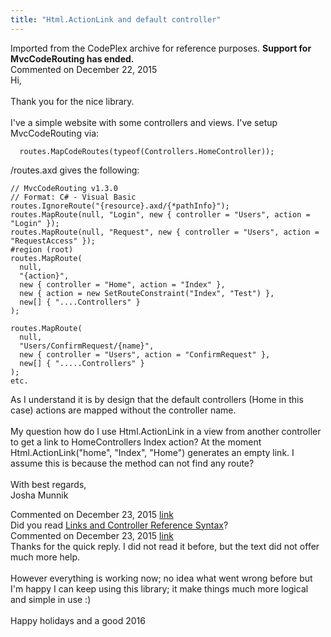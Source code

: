 ```yaml
---
title: "Html.ActionLink and default controller"
---
```

<div class="note">
   Imported from the CodePlex archive for reference purposes. <b>Support for MvcCodeRouting has ended.</b></div>
<div id="post1456929" class="discussion-comment op">
   <div class="discussion-header">Commented on 
      <time datetime="2015-12-22T23:45:36.073-08:00" title="2015-12-22T23:45:36.073-08:00">December 22, 2015</time>
   </div>
   <div class="discussion-message">Hi,<br />
<br />
Thank you for the nice library.<br />
<br />
I've a simple website with some controllers and views. I've setup MvcCodeRouting via:<br />
<pre><code>  routes.MapCodeRoutes(typeof(Controllers.HomeController));
</code></pre>

/routes.axd gives the following:<br />
<pre><code>// MvcCodeRouting v1.3.0
// Format: C# - Visual Basic 
routes.IgnoreRoute(&quot;{resource}.axd/{*pathInfo}&quot;);
routes.MapRoute(null, &quot;Login&quot;, new { controller = &quot;Users&quot;, action = &quot;Login&quot; }); 
routes.MapRoute(null, &quot;Request&quot;, new { controller = &quot;Users&quot;, action = &quot;RequestAccess&quot; });
#region (root) 
routes.MapRoute(
  null, 
  &quot;{action}&quot;, 
  new { controller = &quot;Home&quot;, action = &quot;Index&quot; }, 
  new { action = new SetRouteConstraint(&quot;Index&quot;, &quot;Test&quot;) }, 
  new[] { &quot;....Controllers&quot; }
);

routes.MapRoute(
  null, 
  &quot;Users/ConfirmRequest/{name}&quot;, 
  new { controller = &quot;Users&quot;, action = &quot;ConfirmRequest&quot; }, 
  new[] { &quot;.....Controllers&quot; }
); 
etc.
</code></pre>

As I understand it is by design that the default controllers (Home in this case) actions are mapped without the controller name. <br />
<br />
My question how do I use Html.ActionLink in a view from another controller to get a link to HomeControllers Index action? At the moment Html.ActionLink(&quot;home&quot;, &quot;Index&quot;, &quot;Home&quot;) generates an empty link. I assume this is because the method can not find any route?<br />
<br />
With best regards,<br />
Josha Munnik<br />
</div>
</div>
<div id="post1456966" class="discussion-comment">
   <div class="discussion-header">Commented on 
      <time datetime="2015-12-23T07:21:36.91-08:00" title="2015-12-23T07:21:36.91-08:00">December 23, 2015</time> <a href="#post1456966" class="post-link">link</a></div>
   <div class="discussion-message">Did you read <a href="https://github.com/maxtoroq/MvcCodeRouting/blob/master/docs/Links-and-Controller-Reference-Syntax.md" rel="nofollow">Links and Controller Reference Syntax</a>?<br />
</div>
</div>
<div id="post1456971" class="discussion-comment">
   <div class="discussion-header">Commented on 
      <time datetime="2015-12-23T08:19:36.663-08:00" title="2015-12-23T08:19:36.663-08:00">December 23, 2015</time> <a href="#post1456971" class="post-link">link</a></div>
   <div class="discussion-message">Thanks for the quick reply. I did not read it before, but the text did not offer much more help.<br />
<br />
However everything is working now; no idea what went wrong before but I'm happy I can keep using this library; it make things much more logical and simple in use :)<br />
<br />
Happy holidays and a good 2016<br />
</div>
</div>